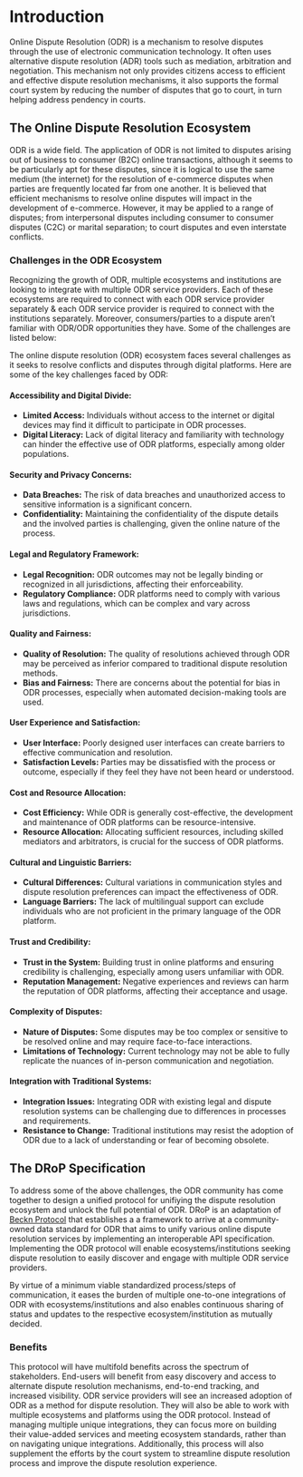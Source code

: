 # Introduction
Online Dispute Resolution (ODR) is a mechanism to resolve disputes through the use of electronic communication technology. It often uses alternative dispute resolution (ADR) tools such as mediation, arbitration and negotiation. This mechanism not only provides citizens access to efficient and effective dispute resolution mechanisms, it also supports the formal court system by reducing the number of disputes that go to court, in turn helping address pendency in courts.

## The Online Dispute Resolution Ecosystem

ODR is a wide field. The application of ODR is not limited to disputes arising out of business to consumer (B2C) online transactions, although it seems to be particularly apt for these disputes, since it is logical to use the same medium (the internet) for the resolution of e-commerce disputes when parties are frequently located far from one another. It is believed that efficient mechanisms to resolve online disputes will impact in the development of e-commerce. However, it may be applied to a range of disputes; from interpersonal disputes including consumer to consumer disputes (C2C) or marital separation; to court disputes and even interstate conflicts.

### Challenges in the ODR Ecosystem

Recognizing the growth of ODR, multiple ecosystems and institutions are looking to integrate with multiple ODR service providers. Each of these ecosystems are required to connect with each ODR service provider separately & each ODR service provider is required to connect with the institutions separately. Moreover, consumers/parties to a dispute aren’t familiar with ODR/ODR opportunities they have. Some of the challenges are listed below:

The online dispute resolution (ODR) ecosystem faces several challenges as it seeks to resolve conflicts and disputes through digital platforms. Here are some of the key challenges faced by ODR:

#### **Accessibility and Digital Divide:**
- **Limited Access:** Individuals without access to the internet or digital devices may find it difficult to participate in ODR processes.
- **Digital Literacy:** Lack of digital literacy and familiarity with technology can hinder the effective use of ODR platforms, especially among older populations.

#### **Security and Privacy Concerns:**
- **Data Breaches:** The risk of data breaches and unauthorized access to sensitive information is a significant concern.
- **Confidentiality:** Maintaining the confidentiality of the dispute details and the involved parties is challenging, given the online nature of the process.

#### **Legal and Regulatory Framework:**
- **Legal Recognition:** ODR outcomes may not be legally binding or recognized in all jurisdictions, affecting their enforceability.
- **Regulatory Compliance:** ODR platforms need to comply with various laws and regulations, which can be complex and vary across jurisdictions.

#### **Quality and Fairness:**
- **Quality of Resolution:** The quality of resolutions achieved through ODR may be perceived as inferior compared to traditional dispute resolution methods.
- **Bias and Fairness:** There are concerns about the potential for bias in ODR processes, especially when automated decision-making tools are used.

#### **User Experience and Satisfaction:**
- **User Interface:** Poorly designed user interfaces can create barriers to effective communication and resolution.
- **Satisfaction Levels:** Parties may be dissatisfied with the process or outcome, especially if they feel they have not been heard or understood.

#### **Cost and Resource Allocation:**
- **Cost Efficiency:** While ODR is generally cost-effective, the development and maintenance of ODR platforms can be resource-intensive.
- **Resource Allocation:** Allocating sufficient resources, including skilled mediators and arbitrators, is crucial for the success of ODR platforms.

#### **Cultural and Linguistic Barriers:**
- **Cultural Differences:** Cultural variations in communication styles and dispute resolution preferences can impact the effectiveness of ODR.
- **Language Barriers:** The lack of multilingual support can exclude individuals who are not proficient in the primary language of the ODR platform.

#### **Trust and Credibility:**
- **Trust in the System:** Building trust in online platforms and ensuring credibility is challenging, especially among users unfamiliar with ODR.
- **Reputation Management:** Negative experiences and reviews can harm the reputation of ODR platforms, affecting their acceptance and usage.

#### **Complexity of Disputes:**
- **Nature of Disputes:** Some disputes may be too complex or sensitive to be resolved online and may require face-to-face interactions.
- **Limitations of Technology:** Current technology may not be able to fully replicate the nuances of in-person communication and negotiation.

#### **Integration with Traditional Systems:**
- **Integration Issues:** Integrating ODR with existing legal and dispute resolution systems can be challenging due to differences in processes and requirements.
- **Resistance to Change:** Traditional institutions may resist the adoption of ODR due to a lack of understanding or fear of becoming obsolete.

## The DRoP Specification

To address some of the above challenges, the ODR community has come together to design a unified protocol for unifiying the dispute resolution ecosystem and unlock the full potential of ODR. DRoP is an adaptation of [Beckn Protocol](https://github.com/beckn/protocol-specifications) that establishes a a framework to arrive at a community-owned data standard for ODR that aims to unify various online dispute resolution services by implementing an interoperable API specification. Implementing the ODR protocol will enable ecosystems/institutions seeking dispute resolution to easily discover and engage with multiple ODR service providers.

By virtue of a minimum viable standardized process/steps of communication, it eases the burden of multiple one-to-one integrations of ODR with ecosystems/institutions and also enables continuous sharing of status and updates to the respective ecosystem/institution as mutually decided.

### Benefits
This protocol will have multifold benefits across the spectrum of stakeholders. End-users will benefit from easy discovery and access to alternate dispute resolution mechanisms, end-to-end tracking, and increased visibility. ODR service providers will see an increased adoption of ODR as a method for dispute resolution. They will also be able to work with multiple ecosystems and platforms using the ODR protocol. Instead of managing multiple unique integrations, they can focus more on building their value-added services and meeting ecosystem standards, rather than on navigating unique integrations. Additionally, this process will also supplement the efforts by the court system to streamline dispute resolution process and improve the dispute resolution experience.

